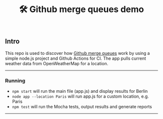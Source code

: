 <h1 align="center">🛠️ Github merge queues demo</h1>
<br>

## Intro

This repo is used to discover how [Github merge queues](https://docs.github.com/en/repositories/configuring-branches-and-merges-in-your-repository/configuring-pull-request-merges/managing-a-merge-queue) work
by using a simple node.js project and Github Actions for CI.
The app pulls current weather data from OpenWeatherMap for a location.

---

### Running

- `npm start` will run the main file (app.js) and display results for Berlin
- `node app --location Paris` will run app.js for a custom location, e.g. Paris
- `npm test` will run the Mocha tests, output results and generate reports

---
